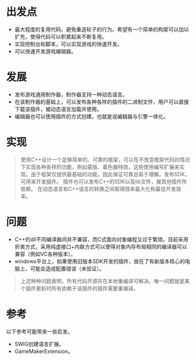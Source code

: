 # 出发点 #
  * 最大程度的复用代码，避免重造轮子的行为。希望有一个简单的构架可以加以扩充，使得代码可以积累起来不断复用。
  * 实现控制台和脚本，可以实现游戏的快速开发。
  * 可以快速开发游戏编辑器。
# 发展 #
  * 发布游戏通用制作器，制作器支持一种动态语言。
  * 在该制作器的基础上，可以发布各种各样的插件的二进制文件，用户可以直接下载该插件，被动态语言加载并使用。
  * 编辑器也可以使用插件的方式创建。也就是说编辑器与引擎一体化。
# 实现 #
> 使用C++设计一个足够简单的、可靠的框架，可以在不改变框架代码的情况下实现各种各样的功能，例如蒙版、着色器特效，这些使用编写扩展来实现。由于框架仅提供最基础的功能，因此保证可靠且易于理解。发布SDK，可用来开发插件。
> 插件也可以发布C++的SDK以及lib文件，被其他插件所依赖。
> 在动态语言和C++语言的转换之间取得效率最大化和最佳开发效率。
# 问题 #
  * C++的dll不同编译器间并不兼容，而C式面向对象编程又过于繁琐。目前采用折衷方式，采用纯虚接口+内联方式可以使得对象内存布局相同的编译器可以兼容（例如VC各种版本）。
  * windows平台上，如果使用旧版本SDK开发的插件，放在了有新版本核心的电脑上，可能会造成配置错误（未验证）。

> 上述种种问题表明，所有代码开源并在本地重编译可解决。唯一问题就是某个插件更新时所有依赖于该插件的插件需要重编译。

# 参考 #
以下参考可能带来一些启发。
  * SWIG创建语言扩展。
  * GameMakerExtension。